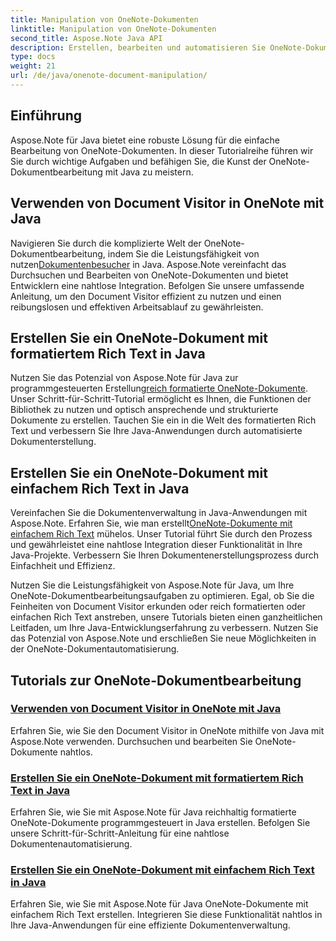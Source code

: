 ```yaml
---
title: Manipulation von OneNote-Dokumenten
linktitle: Manipulation von OneNote-Dokumenten
second_title: Aspose.Note Java API
description: Erstellen, bearbeiten und automatisieren Sie OneNote-Dokumente in Java mit Aspose.Note. Schritt-für-Schritt-Anleitungen zu Document Visitor, formatiertem Rich Text und Rich Text-Erstellung.
type: docs
weight: 21
url: /de/java/onenote-document-manipulation/
---
```


## Einführung

Aspose.Note für Java bietet eine robuste Lösung für die einfache Bearbeitung von OneNote-Dokumenten. In dieser Tutorialreihe führen wir Sie durch wichtige Aufgaben und befähigen Sie, die Kunst der OneNote-Dokumentbearbeitung mit Java zu meistern.

## Verwenden von Document Visitor in OneNote mit Java
 Navigieren Sie durch die komplizierte Welt der OneNote-Dokumentbearbeitung, indem Sie die Leistungsfähigkeit von nutzen[Dokumentenbesucher](./using-document-visitor/) in Java. Aspose.Note vereinfacht das Durchsuchen und Bearbeiten von OneNote-Dokumenten und bietet Entwicklern eine nahtlose Integration. Befolgen Sie unsere umfassende Anleitung, um den Document Visitor effizient zu nutzen und einen reibungslosen und effektiven Arbeitsablauf zu gewährleisten. 

## Erstellen Sie ein OneNote-Dokument mit formatiertem Rich Text in Java
 Nutzen Sie das Potenzial von Aspose.Note für Java zur programmgesteuerten Erstellung[reich formatierte OneNote-Dokumente](./create-onenote-document-formatted-rich-text/). Unser Schritt-für-Schritt-Tutorial ermöglicht es Ihnen, die Funktionen der Bibliothek zu nutzen und optisch ansprechende und strukturierte Dokumente zu erstellen. Tauchen Sie ein in die Welt des formatierten Rich Text und verbessern Sie Ihre Java-Anwendungen durch automatisierte Dokumenterstellung.

## Erstellen Sie ein OneNote-Dokument mit einfachem Rich Text in Java
 Vereinfachen Sie die Dokumentenverwaltung in Java-Anwendungen mit Aspose.Note. Erfahren Sie, wie man erstellt[OneNote-Dokumente mit einfachem Rich Text](./create-onenote-document-simple-rich-text/) mühelos. Unser Tutorial führt Sie durch den Prozess und gewährleistet eine nahtlose Integration dieser Funktionalität in Ihre Java-Projekte. Verbessern Sie Ihren Dokumentenerstellungsprozess durch Einfachheit und Effizienz. 

Nutzen Sie die Leistungsfähigkeit von Aspose.Note für Java, um Ihre OneNote-Dokumentbearbeitungsaufgaben zu optimieren. Egal, ob Sie die Feinheiten von Document Visitor erkunden oder reich formatierten oder einfachen Rich Text anstreben, unsere Tutorials bieten einen ganzheitlichen Leitfaden, um Ihre Java-Entwicklungserfahrung zu verbessern. Nutzen Sie das Potenzial von Aspose.Note und erschließen Sie neue Möglichkeiten in der OneNote-Dokumentautomatisierung.
## Tutorials zur OneNote-Dokumentbearbeitung
### [Verwenden von Document Visitor in OneNote mit Java](./using-document-visitor/)
Erfahren Sie, wie Sie den Document Visitor in OneNote mithilfe von Java mit Aspose.Note verwenden. Durchsuchen und bearbeiten Sie OneNote-Dokumente nahtlos.
### [Erstellen Sie ein OneNote-Dokument mit formatiertem Rich Text in Java](./create-onenote-document-formatted-rich-text/)
Erfahren Sie, wie Sie mit Aspose.Note für Java reichhaltig formatierte OneNote-Dokumente programmgesteuert in Java erstellen. Befolgen Sie unsere Schritt-für-Schritt-Anleitung für eine nahtlose Dokumentenautomatisierung.
### [Erstellen Sie ein OneNote-Dokument mit einfachem Rich Text in Java](./create-onenote-document-simple-rich-text/)
Erfahren Sie, wie Sie mit Aspose.Note für Java OneNote-Dokumente mit einfachem Rich Text erstellen. Integrieren Sie diese Funktionalität nahtlos in Ihre Java-Anwendungen für eine effiziente Dokumentenverwaltung.